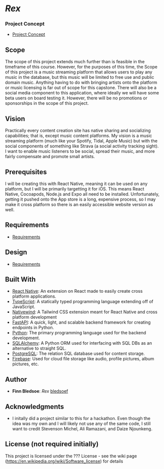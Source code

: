 # *Rex*

### Project Concept
- [Project Concept](https://github.com/CSC493-Computing-Design-Practicum/csc493-cdp-bledsoef/blob/main/concept.md)

## Scope

The scope of this project extends much further than is feasible in the timeframe of this course. However, for the purposes of this time, the Scope of this project is a music streaming platform that allows users to play any music in the database, but this music will be limited to free use and public domain music. Anything having to do with bringing artists onto the platform or music licensing is far out of scope for this capstone. There will also be a social media component to this application, where ideally we will have some beta users on board testing it. However, there will be no promotions or sponsorships in the scope of this project.

## Vision
Practically every content creation site has native sharing and socializing capabilities; that is, except music content platforms. My vision is a music streaming platform (much like your Spotify, Tidal, Apple Music) but with the social components of something like Strava (a social activity tracking sight). I want to enable music listeners to be social, spread their music, and more fairly compensate and promote small artists.

## Prerequisites

I will be creating this with React Native, meaning it can be used on any platform, but I will be primarily targetting it for iOS. This means React Native, Cocoapods, Node.js and Expo all need to be installed. Unfortunately, getting it pushed onto the App store is a long, expensive process, so I may make it cross platform so there is an easily accessible website version as well.

## Requirements
- [Requirements](https://github.com/CSC493-Computing-Design-Practicum/csc493-cdp-bledsoef/blob/main/requirements.md)

## Design
- [Requirements](https://github.com/CSC493-Computing-Design-Practicum/csc493-cdp-bledsoef/blob/main/design.md)

## Built With

- [React Native]([https://reactnative.dev/): An extension on React made to easily create cross platform applications.
- [TypeScript](https://www.typescriptlang.org/): A statically typed programming language extending off of JavaScript.
- [Nativewind](https://www.nativewind.dev/): A Tailwind CSS extension meant for React Native and cross platform development
- [FastAPI](https://fastapi.tiangolo.com/): A quick, light, and scalable backend framework for creating endpoints in Python.
- [Python](https://www.python.org/): The primary programming language used for the backend development.
- [SQLAlchemy](https://www.sqlalchemy.org/): A Python ORM used for interfacing with SQL DBs as an alternative to straight SQL.
- [PostgreSQL](https://www.postgresql.org/): The relation SQL database used for content storage.
- [Firebase](https://firebase.google.com/): Used for cloud file storage like audio, profile pictures, album pictures, etc.

## Author

- **Finn Bledsoe**: *Rex* [bledsoef]((https://github.com/bledsoef))

## Acknowledgments

- I initally did a project similar to this for a hackathon. Even though the idea was my own and I will likely not use any of the same code, I still want to credit Stevenson Michel, Ali Ramazani, and Daize Njounkeng.

## License (not required initially)

This project is licensed under the ??? License - see the wiki page (https://en.wikipedia.org/wiki/Software_license) for details

